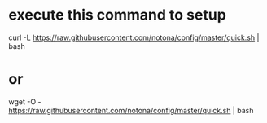 # execute this command to setup
curl -L https://raw.githubusercontent.com/notona/config/master/quick.sh | bash
# or 
wget -O - https://raw.githubusercontent.com/notona/config/master/quick.sh | bash
